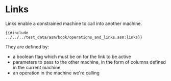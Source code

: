 # Links

Links enable a constrained machine to call into another machine.

```
{{#include ../../../test_data/asm/book/operations_and_links.asm:links}}
```

They are defined by:
- a boolean flag which must be on for the link to be active
- parameters to pass to the other machine, in the form of columns defined in the current machine
- an operation in the machine we're calling